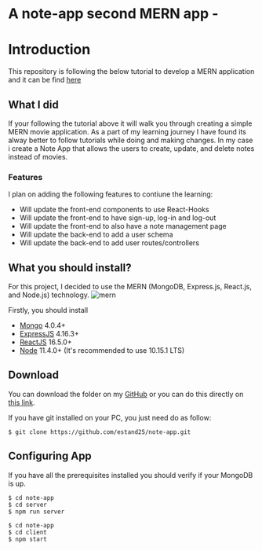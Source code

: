 # A note-app  second MERN app - 

# Introduction

This repository is following the below tutorial to develop a MERN application and it can be find [here](https://medium.com/@samarony.barros/how-to-create-your-first-mern-mongodb-express-js-react-js-and-node-js-stack-7e8b20463e66)

## What I did

If your following the tutorial above it will walk you through creating a simple MERN movie application. As a part of my learning journey I have found its alway better to follow tutorials while doing and making changes. In my case i create a Note App that allows the users to create, update, and delete notes instead of movies.

### Features
I plan on adding the following features to contiune the learning:

- Will update the front-end components to use React-Hooks
- Will update the front-end to have sign-up, log-in and log-out
- Will update the front-end to also have a note management page
- Will update the back-end to add a user schema
- Will update the back-end to add user routes/controllers

## What you should install?

For this project, I decided to use the MERN (MongoDB, Express.js, React.js, and Node.js) technology.
![mern](https://miro.medium.com/max/678/1*dqvlaszRLvoPmARpOlLN9A.png)

Firstly, you should install

-   [Mongo](https://www.mongodb.com/) 4.0.4+
-   [ExpressJS](https://expressjs.com/) 4.16.3+
-   [ReactJS](https://reactjs.org/) 16.5.0+
-   [Node](https://nodejs.org/en/) 11.4.0+ (It's recommended to use 10.15.1 LTS)

## Download

You can download the folder on my [GitHub](https://github.com/estand25/) or you can do this directly on [this link](https://github.com/estand25/note-app).

If you have git installed on your PC, you just need do as follow:

```
$ git clone https://github.com/estand25/note-app.git
```

## Configuring App

If you have all the prerequisites installed you should verify if your MongoDB is up.

```
$ cd note-app
$ cd server
$ npm run server
```

```
$ cd note-app
$ cd client
$ npm start
